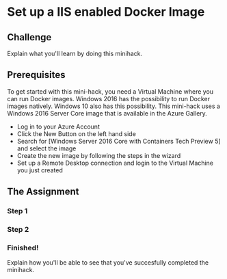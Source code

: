 # Set up a IIS enabled Docker Image #

## Challenge ##
Explain what you'll learn by doing this minihack.

## Prerequisites ##
To get started with this mini-hack, you need a Virtual Machine where you can run Docker images. Windows 2016 has the possibility to run Docker images natively. Windows 10 also has this possibility. This mini-hack uses a Windows 2016 Server Core image that is available in the Azure Gallery.

- Log in to your Azure Account
- Click the New Button on the left hand side 
- Search for [Windows Server 2016 Core with Containers Tech Preview 5] and select the image 
- Create the new image by following the steps in the wizard
- Set up a Remote Desktop connection and login to the Virtual Machine you just created

## The Assignment ##

### Step 1 ###

### Step 2 ###

### Finished! ###
Explain how you'll be able to see that you've succesfully completed the minihack.